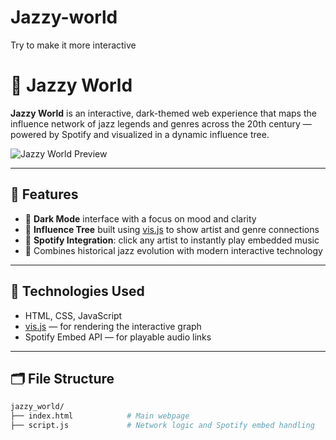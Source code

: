 # Jazzy-world
Try to make it more interactive 
# 🎷 Jazzy World

**Jazzy World** is an interactive, dark-themed web experience that maps the influence network of jazz legends and genres across the 20th century — powered by Spotify and visualized in a dynamic influence tree.

![Jazzy World Preview](preview.png) <!-- Optional: add your own screenshot -->

---

## 🌟 Features

- 🌙 **Dark Mode** interface with a focus on mood and clarity
- 🌳 **Influence Tree** built using [vis.js](https://visjs.org/) to show artist and genre connections
- 🎵 **Spotify Integration**: click any artist to instantly play embedded music
- 🎷 Combines historical jazz evolution with modern interactive technology

---

## 🧠 Technologies Used

- HTML, CSS, JavaScript
- [vis.js](https://visjs.org/) — for rendering the interactive graph
- Spotify Embed API — for playable audio links

---

## 🗂 File Structure

```bash
jazzy_world/
├── index.html            # Main webpage
├── script.js             # Network logic and Spotify embed handling
